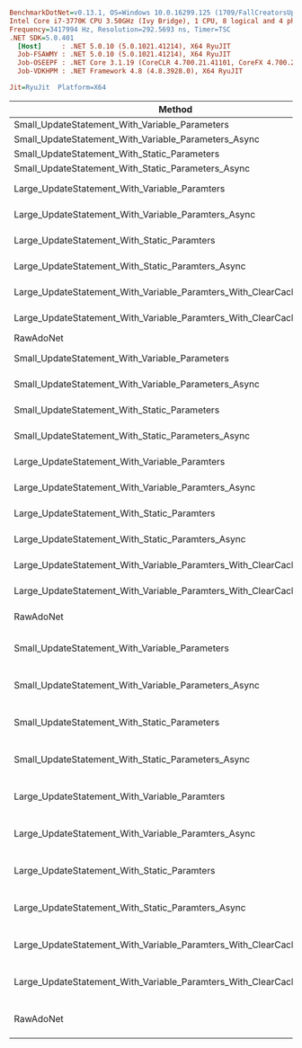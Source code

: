 ``` ini

BenchmarkDotNet=v0.13.1, OS=Windows 10.0.16299.125 (1709/FallCreatorsUpdate/Redstone3)
Intel Core i7-3770K CPU 3.50GHz (Ivy Bridge), 1 CPU, 8 logical and 4 physical cores
Frequency=3417994 Hz, Resolution=292.5693 ns, Timer=TSC
.NET SDK=5.0.401
  [Host]     : .NET 5.0.10 (5.0.1021.41214), X64 RyuJIT
  Job-FSAWMY : .NET 5.0.10 (5.0.1021.41214), X64 RyuJIT
  Job-OSEEPF : .NET Core 3.1.19 (CoreCLR 4.700.21.41101, CoreFX 4.700.21.41603), X64 RyuJIT
  Job-VDKHPM : .NET Framework 4.8 (4.8.3928.0), X64 RyuJIT

Jit=RyuJit  Platform=X64  

```
|                                                               Method |              Runtime |            Mean |          Median |      Ratio |   Allocated |
|--------------------------------------------------------------------- |--------------------- |----------------:|----------------:|-----------:|------------:|
|                       Small_UpdateStatement_With_Variable_Parameters |             .NET 5.0 |    732,355.7 ns |    713,137.6 ns |   1,522.54 |    39,224 B |
|                 Small_UpdateStatement_With_Variable_Parameters_Async |             .NET 5.0 |    814,671.3 ns |    815,098.0 ns |   1,687.28 |    40,208 B |
|                         Small_UpdateStatement_With_Static_Parameters |             .NET 5.0 |    686,532.1 ns |    692,365.2 ns |   1,419.64 |    35,392 B |
|                   Small_UpdateStatement_With_Static_Parameters_Async |             .NET 5.0 |    718,613.5 ns |    712,406.2 ns |   1,490.74 |    34,408 B |
|                        Large_UpdateStatement_With_Variable_Paramters |             .NET 5.0 |  1,350,726.6 ns |  1,345,233.5 ns |   2,805.97 |    89,296 B |
|                  Large_UpdateStatement_With_Variable_Paramters_Async |             .NET 5.0 |  1,375,022.4 ns |  1,403,162.2 ns |   2,842.84 |    88,312 B |
|                          Large_UpdateStatement_With_Static_Paramters |             .NET 5.0 |  1,221,298.1 ns |  1,227,035.5 ns |   2,529.65 |    77,856 B |
|                    Large_UpdateStatement_With_Static_Paramters_Async |             .NET 5.0 |  1,284,247.7 ns |  1,298,568.7 ns |   2,660.96 |    76,872 B |
|       Large_UpdateStatement_With_Variable_Paramters_With_ClearCaches |             .NET 5.0 | 86,240,888.2 ns | 86,251,175.4 ns | 178,891.10 |   914,360 B |
| Large_UpdateStatement_With_Variable_Paramters_With_ClearCaches_Async |             .NET 5.0 | 85,744,554.8 ns | 84,748,539.6 ns | 177,840.23 |   916,992 B |
|                                                            RawAdoNet |             .NET 5.0 |        307.7 ns |        307.6 ns |       0.64 |       360 B |
|                       Small_UpdateStatement_With_Variable_Parameters |        .NET Core 3.1 |    957,156.3 ns |    952,166.7 ns |   1,987.26 |    40,600 B |
|                 Small_UpdateStatement_With_Variable_Parameters_Async |        .NET Core 3.1 |    237,715.9 ns |    241,239.1 ns |     493.36 |    37,288 B |
|                         Small_UpdateStatement_With_Static_Parameters |        .NET Core 3.1 |    231,893.7 ns |    257,676.2 ns |     478.02 |    32,484 B |
|                   Small_UpdateStatement_With_Static_Parameters_Async |        .NET Core 3.1 |    239,540.5 ns |    242,261.5 ns |     498.37 |    31,531 B |
|                        Large_UpdateStatement_With_Variable_Paramters |        .NET Core 3.1 |    634,624.6 ns |    639,492.1 ns |   1,318.28 |    91,962 B |
|                  Large_UpdateStatement_With_Variable_Paramters_Async |        .NET Core 3.1 |    608,342.0 ns |    606,721.5 ns |   1,260.52 |    87,759 B |
|                          Large_UpdateStatement_With_Static_Paramters |        .NET Core 3.1 |    428,611.5 ns |    422,297.7 ns |     889.33 |    80,530 B |
|                    Large_UpdateStatement_With_Static_Paramters_Async |        .NET Core 3.1 |    396,928.7 ns |    396,582.0 ns |     823.24 |    76,328 B |
|       Large_UpdateStatement_With_Variable_Paramters_With_ClearCaches |        .NET Core 3.1 | 56,431,510.6 ns | 56,675,128.7 ns | 116,871.33 |   903,075 B |
| Large_UpdateStatement_With_Variable_Paramters_With_ClearCaches_Async |        .NET Core 3.1 | 64,442,767.8 ns | 63,719,867.6 ns | 133,558.10 |   904,761 B |
|                                                            RawAdoNet |        .NET Core 3.1 |        307.0 ns |        293.3 ns |       0.63 |       360 B |
|                       Small_UpdateStatement_With_Variable_Parameters | .NET Framework 4.7.2 |    834,522.8 ns |    810,416.9 ns |   1,731.65 |    49,152 B |
|                 Small_UpdateStatement_With_Variable_Parameters_Async | .NET Framework 4.7.2 |    780,469.2 ns |    793,740.4 ns |   1,617.79 |    49,152 B |
|                         Small_UpdateStatement_With_Static_Parameters | .NET Framework 4.7.2 |    436,552.4 ns |    413,107.8 ns |     903.89 |    40,960 B |
|                   Small_UpdateStatement_With_Static_Parameters_Async | .NET Framework 4.7.2 |    483,147.0 ns |    447,192.1 ns |     999.63 |    40,960 B |
|                        Large_UpdateStatement_With_Variable_Paramters | .NET Framework 4.7.2 |  1,075,307.3 ns |  1,000,294.3 ns |   2,210.10 |   106,496 B |
|                  Large_UpdateStatement_With_Variable_Paramters_Async | .NET Framework 4.7.2 |  1,115,011.3 ns |  1,037,158.1 ns |   2,309.89 |    98,304 B |
|                          Large_UpdateStatement_With_Static_Paramters | .NET Framework 4.7.2 |    777,609.1 ns |    713,283.9 ns |   1,612.20 |    90,112 B |
|                    Large_UpdateStatement_With_Static_Paramters_Async | .NET Framework 4.7.2 |    725,648.1 ns |    685,782.4 ns |   1,500.07 |    90,112 B |
|       Large_UpdateStatement_With_Variable_Paramters_With_ClearCaches | .NET Framework 4.7.2 | 87,752,508.2 ns | 86,179,203.4 ns | 182,235.06 | 1,015,808 B |
| Large_UpdateStatement_With_Variable_Paramters_With_ClearCaches_Async | .NET Framework 4.7.2 | 85,601,411.9 ns | 84,826,655.6 ns | 177,416.51 | 1,015,808 B |
|                                                            RawAdoNet | .NET Framework 4.7.2 |        484.1 ns |        485.9 ns |       1.00 |       417 B |
